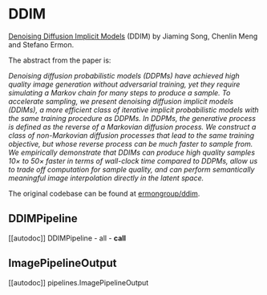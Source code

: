 <!--Copyright 2023 The HuggingFace Team. All rights reserved.

Licensed under the Apache License, Version 2.0 (the "License"); you may not use this file except in compliance with
the License. You may obtain a copy of the License at

http://www.apache.org/licenses/LICENSE-2.0

Unless required by applicable law or agreed to in writing, software distributed under the License is distributed on
an "AS IS" BASIS, WITHOUT WARRANTIES OR CONDITIONS OF ANY KIND, either express or implied. See the License for the
specific language governing permissions and limitations under the License.
-->

# DDIM

[Denoising Diffusion Implicit Models](https://huggingface.co/papers/2010.02502) (DDIM) by Jiaming Song, Chenlin Meng and Stefano Ermon.

The abstract from the paper is:

*Denoising diffusion probabilistic models (DDPMs) have achieved high quality image generation without adversarial training, yet they require simulating a Markov chain for many steps to produce a sample. To accelerate sampling, we present denoising diffusion implicit models (DDIMs), a more efficient class of iterative implicit probabilistic models with the same training procedure as DDPMs. In DDPMs, the generative process is defined as the reverse of a Markovian diffusion process. We construct a class of non-Markovian diffusion processes that lead to the same training objective, but whose reverse process can be much faster to sample from. We empirically demonstrate that DDIMs can produce high quality samples 10× to 50× faster in terms of wall-clock time compared to DDPMs, allow us to trade off computation for sample quality, and can perform semantically meaningful image interpolation directly in the latent space.*

The original codebase can be found at [ermongroup/ddim](https://github.com/ermongroup/ddim).

## DDIMPipeline
[[autodoc]] DDIMPipeline
	- all
	- __call__

## ImagePipelineOutput
[[autodoc]] pipelines.ImagePipelineOutput
